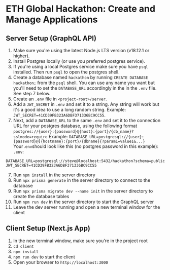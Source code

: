 # ETH Global Hackathon: Create and Manage Applications

## Server Setup (GraphQL API)

1. Make sure you're using the latest Node.js LTS version (v18.12.1 or higher).
2. Install Postgres locally (or use you preferred postgres service).
3. If you're using a local Postgres service make sure you have `psql` installed. Then run `psql` to open the postgres shell.
4. Create a database named `hackathon` by running `CREATE DATABASE hackathon;` from the `psql` shell. You can use any name you want but you'll need to set the `DATABASE_URL` accordingly in the in the `.env` file. See step 7 below.
5. Create an `.env` file in `<project-root>/server`.
6. Add a `JWT_SECRET` in `.env` and set it to a string. Any string will work but it's a good idea to use a long random string.
   Example: `JWT_SECRET=41CD39FB323A6DBF371336BC9CC55`.
7. Next, add a `DATABASE_URL` to the same `.env` and set it to the connection URL for your postgres database, using the following format `postgres://{user}:{password}@{host}:{port}/{db_name}?sslmode=require`
   Example: `DATABASE_URL=postgresql://{user}:{password}@]{hostname}:{port}/{dbname}{?param1=value1&...}`
   Your`.env`should look like this (no postgres password in this example):
   `.env`:

```
DATABASE_URL=postgresql://steve@localhost:5432/hackathon?schema=public
JWT_SECRET=41CD39FB323A6DBF371336BC9CC55
```

7. Run `npm install` in the server directory
8. Run `npx prisma generate` in the server directory to connect to the database
9. Run `npx prisma migrate dev --name init` in the server directory to create the database tables
10. Run `npm run dev` in the server directory to start the GraphQL server
11. Leave the dev server running and open a new terminal window for the client

## Client Setup (Next.js App)

1. In the new terminal window, make sure you're in the project root
2. `cd client`
3. `npm install`
4. `npm run dev` to start the client
5. Open your browser to `http://localhost:3000`
